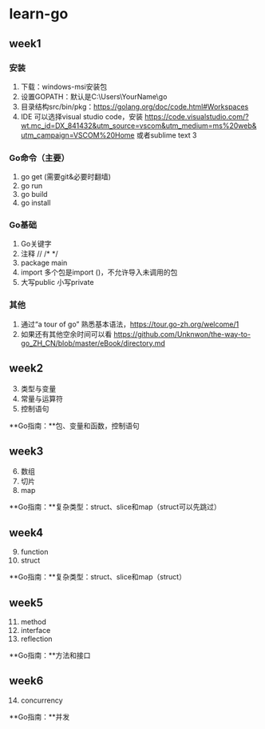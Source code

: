 # learn-go
## week1
### 安装
1. 下载：windows-msi安装包
2. 设置GOPATH：默认是C:\Users\YourName\go
3. 目录结构src/bin/pkg：https://golang.org/doc/code.html#Workspaces
4. IDE 可以选择visual studio code，安装 https://code.visualstudio.com/?wt.mc_id=DX_841432&utm_source=vscom&utm_medium=ms%20web&utm_campaign=VSCOM%20Home  或者sublime text 3

### Go命令（主要）
1. go get (需要git&必要时翻墙)
2. go run 
3. go build
4. go install

### Go基础
1. Go关键字
2. 注释 // /* */
3. package main 
4. import 多个包是import ()，不允许导入未调用的包 
5. 大写public 小写private

### 其他
1. 通过“a tour of go” 熟悉基本语法，https://tour.go-zh.org/welcome/1
2. 如果还有其他空余时间可以看 https://github.com/Unknwon/the-way-to-go_ZH_CN/blob/master/eBook/directory.md

## week2
3. 类型与变量
4. 常量与运算符
5. 控制语句

**Go指南：**包、变量和函数，控制语句

## week3
6. 数组
7. 切片
8. map

**Go指南：**复杂类型：struct、slice和map（struct可以先跳过）

## week4
9. function
10. struct

**Go指南：**复杂类型：struct、slice和map（struct）

## week5
11. method
12. interface
13. reflection

**Go指南：**方法和接口

## week6
14. concurrency

**Go指南：**并发
